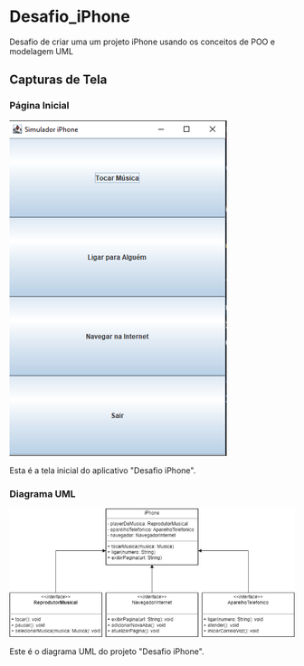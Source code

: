 # Desafio_iPhone
Desafio de criar uma um projeto iPhone usando os conceitos de POO e modelagem UML

## Capturas de Tela

### Página Inicial
![Página Inicial](Desafio_iPhone/src/screenshots/iPhone.png)

Esta é a tela inicial do aplicativo "Desafio iPhone".

### Diagrama UML
![Diagrama UML](Desafio_iPhone/src/screenshots/Diagrama_iPhone.drawio.png)

Este é o diagrama UML do projeto "Desafio iPhone".
